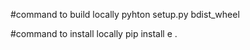 #command to build locally
pyhton setup.py bdist_wheel

#command to install locally 
pip install e . 
